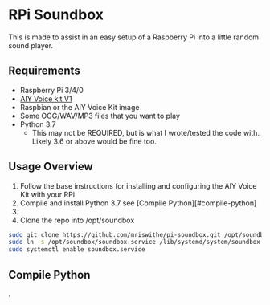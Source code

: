 # RPi Soundbox
This is made to assist in an easy setup of a Raspberry Pi into a little random sound player.

## Requirements
* Raspberry Pi 3/4/0
* [AIY Voice kit V1](https://aiyprojects.withgoogle.com/voice-v1/)
* Raspbian or the AIY Voice Kit image
* Some OGG/WAV/MP3 files that you want to play
* Python 3.7
  * This may not be REQUIRED, but is what I wrote/tested the code with. Likely 3.6 or above would be fine too.
  

## Usage Overview
1. Follow the base instructions for installing and configuring the AIY Voice Kit with your RPi
1. Compile and install Python 3.7 see [Compile Python][#compile-python]
1.
1. Clone the repo into /opt/soundbox
```bash
sudo git clone https://github.com/mriswithe/pi-soundbox.git /opt/soundbox
sudo ln -s /opt/soundbox/soundbox.service /lib/systemd/system/soundbox.service
sudo systemctl enable soundbox.service
```
 
 
 
## Compile Python
.


